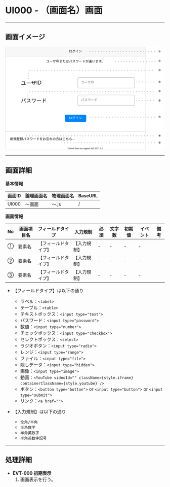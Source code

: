 # UI000 - （画面名）画面

---

## 画面イメージ
![画面イメージ](./画面イメージ.drawio.svg)

---

## 画面詳細

**基本情報**

| 画面ID | 論理画面名 | 物理画面名 | BaseURL |
| ------ | ---------- | ---------- | ------- |
| UI000  | ～画面     | ～.js      | /       |

**画面情報**

| No  | 画面項目名 | フィールドタイプ     | 入力規制     | 必須 | 文字数 | 初期値 | イベント | 備考 |
| --- | ---------- | -------------------- | ------------ | ---- | ------ | ------ | -------- | ---- |
| ①   | 要素名     | 【フィールドタイプ】 | 【入力規制】 | -    | -      | -      | -        |      |
| ②   | 要素名     | 【フィールドタイプ】 | 【入力規制】 | -    | -      | -      | -        |      |
| ③   | 要素名     | 【フィールドタイプ】 | 【入力規制】 | -    | -      | -      | -        |      |

- 【フィールドタイプ】は以下の通り
    - ラベル：`<label>`
    - テーブル：`<table>`
    - テキストボックス：`<input type="text">`
    - パスワード：`<input type="password">`
    - 数値：`<input type="number">`
    - チェックボックス：`<input type="checkbox">`
    - セレクトボックス：`<select>`
    - ラジオボタン：`<input type="radio">`
    - レンジ：`<input type="range">`
    - ファイル：`<input type="file">`
    - 隠しデータ：`<input type="hidden">`
    - 画像：`<input type="image">`
    - 動画：`<YouTube videoId="" className={style.iframe} containerClassName={style.youtube} />`
    - ボタン：`<button type="button">` or `<input type="button">` or `<input type="submit">`
    - リンク：`<a href="">`

- 【入力規制】は以下の通り
    - `全角/半角`
    - `半角数字`
    - `半角英数字`
    - `半角英数字記号`


---

## 処理詳細

- **EVT-000 初期表示**
    1. 画面表示を行う。

<br>

